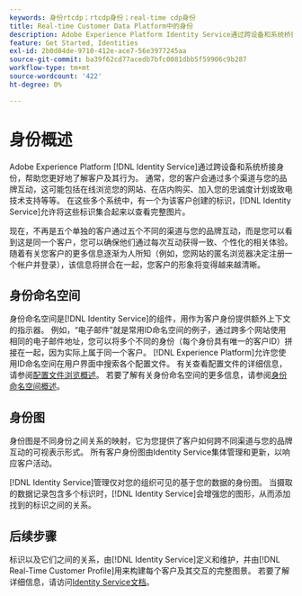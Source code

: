 ```yaml
---
keywords: 身份rtcdp；rtcdp身份；real-time cdp身份
title: Real-time Customer Data Platform中的身份
description: Adobe Experience Platform Identity Service通过跨设备和系统桥接身份，帮助您更好地了解客户及其行为。
feature: Get Started, Identities
exl-id: 2b0d84de-9710-412e-ace7-56e3977245aa
source-git-commit: ba39f62cd77acedb7bfc0081dbb5f59906c9b287
workflow-type: tm+mt
source-wordcount: '422'
ht-degree: 0%

---
```


# 身份概述

Adobe Experience Platform [!DNL Identity Service]通过跨设备和系统桥接身份，帮助您更好地了解客户及其行为。 通常，您的客户会通过多个渠道与您的品牌互动，这可能包括在线浏览您的网站、在店内购买、加入您的忠诚度计划或致电技术支持等等。 在这些多个系统中，有一个为该客户创建的标识，[!DNL Identity Service]允许将这些标识集合起来以查看完整图片。

现在，不再是五个单独的客户通过五个不同的渠道与您的品牌互动，而是您可以看到这是同一个客户，您可以确保他们通过每次互动获得一致、个性化的相关体验。 随着有关您客户的更多信息逐渐为人所知（例如，您网站的匿名浏览器决定注册一个帐户并登录），该信息将拼合在一起，您客户的形象将变得越来越清晰。

## 身份命名空间

身份命名空间是[!DNL Identity Service]的组件，用作为客户身份提供额外上下文的指示器。 例如，“电子邮件”就是常用ID命名空间的例子，通过跨多个网站使用相同的电子邮件地址，您可以将多个不同的身份（每个身份具有唯一的客户ID）拼接在一起，因为实际上属于同一个客户。 [!DNL Experience Platform]允许您使用ID命名空间在用户界面中搜索各个配置文件。 有关查看配置文件的详细信息，请参阅[配置文件浏览概述](profile-browse.md)。 若要了解有关身份命名空间的更多信息，请参阅[身份命名空间概述](../../identity-service/features/namespaces.md)。

## 身份图

身份图是不同身份之间关系的映射，它为您提供了客户如何跨不同渠道与您的品牌互动的可视表示形式。 所有客户身份图由Identity Service集体管理和更新，以响应客户活动。

[!DNL Identity Service]管理仅对您的组织可见的基于您的数据的身份图。 当摄取的数据记录包含多个标识时，[!DNL Identity Service]会增强您的图形，从而添加找到的标识之间的关系。

## 后续步骤

标识以及它们之间的关系，由[!DNL Identity Service]定义和维护，并由[!DNL Real-Time Customer Profile]用来构建每个客户及其交互的完整图景。 若要了解详细信息，请访问[Identity Service文档](../../identity-service/home.md)。

